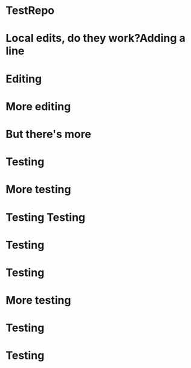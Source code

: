 # TestRepo
# Local edits, do they work?Adding a line
# Editing
# More editing
# But there's more
# Testing
# More testing
# Testing Testing
# Testing
# Testing
# More testing
# Testing
# Testing